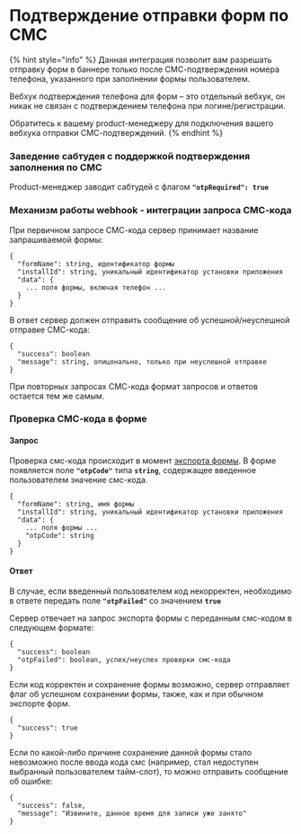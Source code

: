 # Подтверждение отправки форм по СМС

{% hint style="info" %}
Данная интеграция позволит вам разрешать отправку форм в баннере только после СМС-подтверждения номера телефона, указанного при заполнении формы пользователем.

Вебхук подтверждения телефона для форм – это отдельный вебхук, он никак не связан с подтверждением телефона при логине/регистрации.

Обратитесь к вашему product-менеджеру для подключения вашего вебхука отправки СМС-подтверждений.
{% endhint %}

### Заведение сабтудея с поддержкой подтверждения заполнения по СМС

Product-менеджер заводит сабтудей с флагом **`"otpRequired": true`**

### Механизм работы webhook - интеграции запроса СМС-кода

При первичном запросе СМС-кода сервер принимает название запрашиваемой формы:

```
{
  "formName": string, идентификатор формы
  "installId": string, уникальный идентификатор установки приложения
  "data": {
    ... поля формы, включая телефон ...
  }
}
```

В ответ сервер должен отправить сообщение об успешной/неуспешной отправке СМС-кода:

```
{
  "success": boolean
  "message": string, опицонально, только при неуспешной отправке
}
```

При повторных запросах СМС-кода формат запросов и ответов остается тем же самым.

### Проверка СМС-кода в форме

#### Запрос

Проверка смс-кода происходит в момент [экспорта формы](formy.md). В форме появляется поле **`"otpCode"`** типа **`string`**, содержащее введенное пользователем значение смс-кода.

```
{
  "formName": string, имя формы
  "installId": string, уникальный идентификатор установки приложения
  "data": {
    ... поля формы ...
    "otpCode": string
  }
}
```

#### Ответ

В случае, если введенный пользователем код некорректен, необходимо в ответе передать поле **`"otpFailed"`** со значением **`true`**

Сервер отвечает на запрос экспорта формы с переданным смс-кодом в следующем формате:

```
{
  "success": boolean
  "otpFailed": boolean, успех/неуспех проверки смс-кода
}
```

Если код корректен и сохранение формы возможно, сервер отправляет флаг об успешном сохранении формы, также, как и при обычном экспорте форм.

```
{
  "success": true
}
```

Если по какой-либо причине сохранение данной формы стало невозможно после ввода кода смс (например, стал недоступен выбранный пользователем тайм-слот), то можно отправить сообщение об ошибке:

```
{
  "success": false,
  "message": "Извините, данное время для записи уже занято"
}
```
